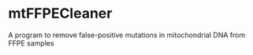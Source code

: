 # mtFFPECleaner
A program to remove false-positive mutations in mitochondrial DNA from FFPE samples
